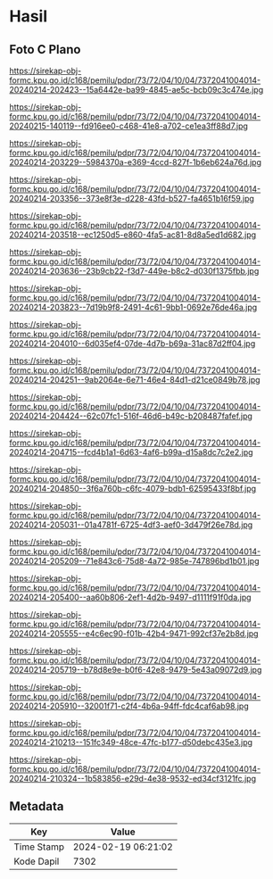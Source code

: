 # Hasil

## Foto C Plano

https://sirekap-obj-formc.kpu.go.id/c168/pemilu/pdpr/73/72/04/10/04/7372041004014-20240214-202423--15a6442e-ba99-4845-ae5c-bcb09c3c474e.jpg

https://sirekap-obj-formc.kpu.go.id/c168/pemilu/pdpr/73/72/04/10/04/7372041004014-20240215-140119--fd916ee0-c468-41e8-a702-ce1ea3ff88d7.jpg

https://sirekap-obj-formc.kpu.go.id/c168/pemilu/pdpr/73/72/04/10/04/7372041004014-20240214-203229--5984370a-e369-4ccd-827f-1b6eb624a76d.jpg

https://sirekap-obj-formc.kpu.go.id/c168/pemilu/pdpr/73/72/04/10/04/7372041004014-20240214-203356--373e8f3e-d228-43fd-b527-fa4651b16f59.jpg

https://sirekap-obj-formc.kpu.go.id/c168/pemilu/pdpr/73/72/04/10/04/7372041004014-20240214-203518--ec1250d5-e860-4fa5-ac81-8d8a5ed1d682.jpg

https://sirekap-obj-formc.kpu.go.id/c168/pemilu/pdpr/73/72/04/10/04/7372041004014-20240214-203636--23b9cb22-f3d7-449e-b8c2-d030f1375fbb.jpg

https://sirekap-obj-formc.kpu.go.id/c168/pemilu/pdpr/73/72/04/10/04/7372041004014-20240214-203823--7d19b9f8-2491-4c61-9bb1-0692e76de46a.jpg

https://sirekap-obj-formc.kpu.go.id/c168/pemilu/pdpr/73/72/04/10/04/7372041004014-20240214-204010--6d035ef4-07de-4d7b-b69a-31ac87d2ff04.jpg

https://sirekap-obj-formc.kpu.go.id/c168/pemilu/pdpr/73/72/04/10/04/7372041004014-20240214-204251--9ab2064e-6e71-46e4-84d1-d21ce0849b78.jpg

https://sirekap-obj-formc.kpu.go.id/c168/pemilu/pdpr/73/72/04/10/04/7372041004014-20240214-204424--62c07fc1-516f-46d6-b49c-b208487fafef.jpg

https://sirekap-obj-formc.kpu.go.id/c168/pemilu/pdpr/73/72/04/10/04/7372041004014-20240214-204715--fcd4b1a1-6d63-4af6-b99a-d15a8dc7c2e2.jpg

https://sirekap-obj-formc.kpu.go.id/c168/pemilu/pdpr/73/72/04/10/04/7372041004014-20240214-204850--3f6a760b-c6fc-4079-bdb1-62595433f8bf.jpg

https://sirekap-obj-formc.kpu.go.id/c168/pemilu/pdpr/73/72/04/10/04/7372041004014-20240214-205031--01a4781f-6725-4df3-aef0-3d479f26e78d.jpg

https://sirekap-obj-formc.kpu.go.id/c168/pemilu/pdpr/73/72/04/10/04/7372041004014-20240214-205209--71e843c6-75d8-4a72-985e-747896bd1b01.jpg

https://sirekap-obj-formc.kpu.go.id/c168/pemilu/pdpr/73/72/04/10/04/7372041004014-20240214-205400--aa60b806-2ef1-4d2b-9497-d1111f91f0da.jpg

https://sirekap-obj-formc.kpu.go.id/c168/pemilu/pdpr/73/72/04/10/04/7372041004014-20240214-205555--e4c6ec90-f01b-42b4-9471-992cf37e2b8d.jpg

https://sirekap-obj-formc.kpu.go.id/c168/pemilu/pdpr/73/72/04/10/04/7372041004014-20240214-205719--b78d8e9e-b0f6-42e8-9479-5e43a09072d9.jpg

https://sirekap-obj-formc.kpu.go.id/c168/pemilu/pdpr/73/72/04/10/04/7372041004014-20240214-205910--32001f71-c2f4-4b6a-94ff-fdc4caf6ab98.jpg

https://sirekap-obj-formc.kpu.go.id/c168/pemilu/pdpr/73/72/04/10/04/7372041004014-20240214-210213--151fc349-48ce-47fc-b177-d50debc435e3.jpg

https://sirekap-obj-formc.kpu.go.id/c168/pemilu/pdpr/73/72/04/10/04/7372041004014-20240214-210324--1b583856-e29d-4e38-9532-ed34cf3121fc.jpg


## Metadata

| Key        | Value               |
| ---------- | ------------------- |
| Time Stamp | 2024-02-19 06:21:02 |
| Kode Dapil | 7302                |



